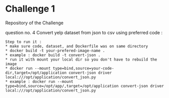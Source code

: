 # Challenge 1
Repository of the Challenge 

question no. 4 Convert yelp dataset from json to csv using preferred code :
```
Step to run it :
* make sure code, dataset, and Dockerfile was on same directory
* docker build -t your-prefered-image-name .
* example : docker build -t convert-json .
* run it with mount your local dir so you don't have to rebuild the image
* docker run --mount type=bind,source=your-code-dir,target=/opt/application convert-json driver local:///opt/application/convert_json.py
* example : docker run --mount type=bind,source=/opt/app/,target=/opt/application convert-json driver local:///opt/application/convert_json.py
```
